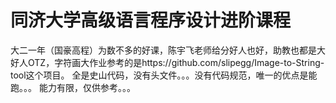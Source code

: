 # 同济大学高级语言程序设计进阶课程
大二一年（国豪高程）为数不多的好课，陈宇飞老师给分好人也好，助教也都是大好人OTZ，字符画大作业参考的是https://github.com/slipegg/Image-to-String-tool这个项目。
全是史山代码，没有头文件。。。没有代码规范，唯一的优点是能跑。。。
能力有限，仅供参考。。。
